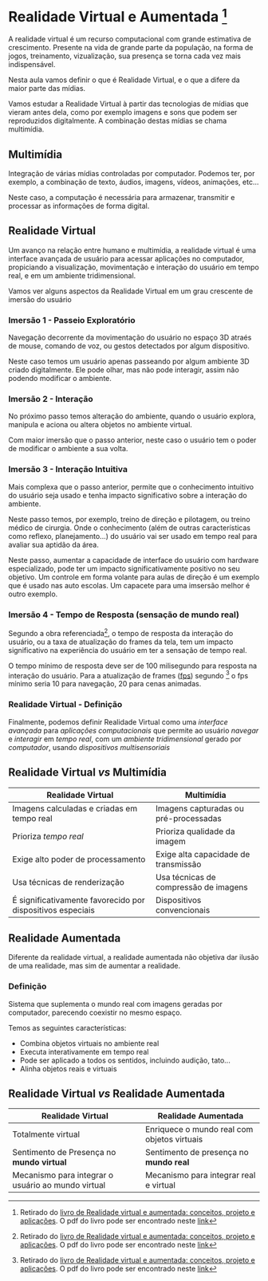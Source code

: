 # Realidade Virtual e Aumentada [^1]
[^1]: Retirado do [livro de Realidade virtual e aumentada: conceitos, projeto e aplicações](https://scholar.google.com/citations?view_op=view_citation&hl=pt-BR&user=xxHl6-4AAAAJ&citation_for_view=xxHl6-4AAAAJ:UeHWp8X0CEIC).
O pdf do livro pode ser encontrado neste [link](http://www.de.ufpb.br/~labteve/publi/2007_svrps.pdf)

A realidade virtual é um recurso computacional com grande estimativa de crescimento. Presente na vida de grande parte da população, na forma de jogos, treinamento, vizualização, sua presença se torna cada vez mais indispensável.

Nesta aula vamos definir o que é Realidade Virtual, e o que a difere da maior parte das mídias.

Vamos estudar a Realidade Virtual à partir das tecnologias de mídias que vieram antes dela, como por exemplo imagens e sons que podem ser reproduzidos digitalmente. A combinação destas mídias se chama multimídia.

## Multimídia

Integração de várias mídias controladas por computador. Podemos ter, por exemplo, a combinação de texto, áudios, imagens, vídeos, animações, etc...

Neste caso, a computação é necessária para armazenar, transmitir e processar as informações de forma digital.

## Realidade Virtual

Um avanço na relação entre humano e multimídia, a realidade virtual é uma interface avançada de usuário para acessar aplicações no computador, propiciando a visualização, movimentação e interação do usuário em tempo real, e em um ambiente tridimensional.

Vamos ver alguns aspectos da Realidade Virtual em um grau crescente de imersão do usuário

### Imersão 1 - Passeio Exploratório

Navegação decorrente da movimentação do usuário no espaço 3D atraés de mouse, comando de voz, ou gestos detectados por algum dispositivo.

Neste caso temos um usuário apenas passeando por algum ambiente 3D criado digitalmente. Ele pode olhar, mas não pode interagir, assim não podendo modificar o ambiente.

### Imersão 2 - Interação

No próximo passo temos alteração do ambiente, quando o usuário explora, manipula e aciona ou altera objetos no ambiente virtual.

Com maior imersão que o passo anterior, neste caso o usuário tem o poder de modificar o ambiente a sua volta.

### Imersão 3 - Interação Intuitiva

Mais complexa que o passo anterior, permite que o conhecimento intuitivo do usuário seja usado e tenha impacto significativo sobre a interação do ambiente.

Neste passo temos, por exemplo, treino de direção e pilotagem, ou treino médico de cirurgia. Onde o conhecimento (além de outras características como reflexo, planejamento...) do usuário vai ser usado em tempo real para avaliar sua aptidão da área.

Neste passo, aumentar a capacidade de interface do usuário com hardware especializado, pode ter um impacto significativamente positivo no seu objetivo. Um controle em forma volante para aulas de direção é um exemplo que é usado nas auto escolas. Um capacete para uma imsersão melhor é outro exemplo.


### Imersão 4 - Tempo de Resposta (sensação de mundo real)

Segundo a obra referenciada[^1], o tempo de resposta da interação do usuário, ou a taxa de atualização do frames da tela, tem um impacto significativo na experiência do usuário em ter a sensação de tempo real.

O tempo mínimo de resposta deve ser de 100 milisegundo para resposta na interação do usuário. Para a atualização de frames ([fps](https://en.wikipedia.org/wiki/Frame_rate#Computer_games)) segundo [^1] o fps mínimo seria 10 para navegação, 20 para cenas animadas.

### Realidade Virtual - Definição

Finalmente, podemos definir Realidade Virtual como uma *interface avançada* para *aplicações computacionais* que permite ao usuário *navegar* e *interagir* em *tempo real*, com um *ambiente tridimensional* gerado por *computador*, usando *dispositivos multisensoriais*

## Realidade Virtual *vs* Multimídia

| Realidade Virtual    | Multimídia |
| -------- | ------- |
| Imagens calculadas e criadas em tempo real  | Imagens capturadas ou pré-processadas |
| Prioriza *tempo real* | Prioriza qualidade da imagem |
| Exige alto poder de processamento | Exige alta capacidade de transmissão |
| Usa técnicas de renderização | Usa técnicas de compressão de imagens |
| É significativamente favorecido por dispositivos especiais | Dispositivos convencionais |

## Realidade Aumentada

Diferente da realidade virtual, a realidade aumentada não objetiva dar ilusão de uma realidade, mas sim de aumentar a realidade.

### Definição

Sistema que suplementa o mundo real com imagens geradas por computador, parecendo coexistir no mesmo espaço.

Temos as seguintes características:
- Combina objetos virtuais no ambiente real
- Executa interativamente em tempo real
- Pode ser aplicado a todos os sentidos, incluindo audição, tato...
- Alinha objetos reais e virtuais


## Realidade Virtual *vs* Realidade Aumentada

| Realidade Virtual    | Realidade Aumentada |
| -------- | ------- |
| Totalmente virtual  | Enriquece o mundo real com objetos virtuais |
| Sentimento de Presença no **mundo virtual** | Sentimento de presença no **mundo real** |
| Mecanismo para integrar o usuário ao mundo virtual | Mecanismo para integrar real e virtual |



